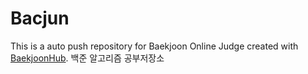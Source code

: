# Bacjun
This is a auto push repository for Baekjoon Online Judge created with [BaekjoonHub](https://github.com/BaekjoonHub/BaekjoonHub).
백준 알고리즘 공부저장소
